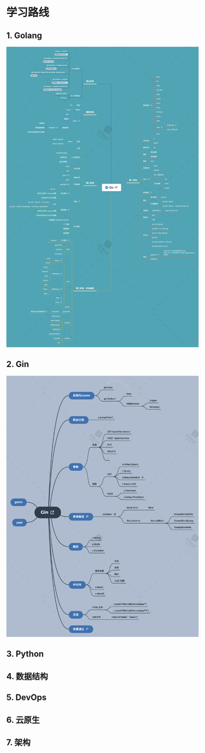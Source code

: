 # 学习路线

## 1. Golang

![Go](./imgs/Go.png)



## 2. Gin

![Gin](./imgs/Gin.png)


## 3. Python


## 4. 数据结构


## 5. DevOps 


## 6. 云原生 


## 7. 架构

